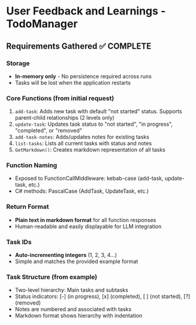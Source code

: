 # User Feedback and Learnings - TodoManager

## Requirements Gathered ✅ COMPLETE

### Storage
- **In-memory only** - No persistence required across runs
- Tasks will be lost when the application restarts

### Core Functions (from initial request)
1. `add-task`: Adds new task with default "not started" status. Supports parent-child relationships (2 levels only)
2. `update-task`: Updates task status to "not started", "in progress", "completed", or "removed"
3. `add-task-notes`: Adds/updates notes for existing tasks
4. `list-tasks`: Lists all current tasks with status and notes
5. `GetMarkdown()`: Creates markdown representation of all tasks

### Function Naming
- Exposed to FunctionCallMiddleware: kebab-case (add-task, update-task, etc.)
- C# methods: PascalCase (AddTask, UpdateTask, etc.)

### Return Format
- **Plain text in markdown format** for all function responses
- Human-readable and easily displayable for LLM integration

### Task IDs
- **Auto-incrementing integers** (1, 2, 3, 4...)
- Simple and matches the provided example format

### Task Structure (from example)
- Two-level hierarchy: Main tasks and subtasks
- Status indicators: [-] (in progress), [x] (completed), [ ] (not started), [?] (removed)
- Notes are numbered and associated with tasks
- Markdown format shows hierarchy with indentation
